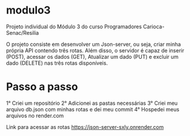 # modulo3

  Projeto individual do Módulo 3 do curso Programadores Carioca-Senac/Resilia

 O projeto consiste em desenvolver um Json-server, ou seja, criar minha própria API contendo três rotas.
 Além disso, o servidor é capaz de inserir (POST), acessar os dados (GET), Atualizar um
dado (PUT) e excluir um dado (DELETE) nas três rotas disponíveis.

# Passo a passo

1° Criei um repositório
2° Adicionei as pastas necessárias
3° Criei meu arquivo db.json com minhas rotas e dei meu commit
4° Hospedei meus arquivos no render.com


Link para acessar as rotas
https://json-server-sxly.onrender.com


